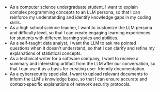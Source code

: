 - As a computer science undergraduate student, I want to explain complex programming concepts to an LLM persona, so that I can reinforce my understanding and identify knowledge gaps in my coding skills.
- As a high school science teacher, I want to customize the LLM persona and difficulty level, so that I can create engaging learning experiences for students with different learning styles and abilities.
- As a self-taught data analyst, I want the LLM to ask me pointed questions when it doesn't understand, so that I can clarify and refine my explanations of statistical concepts.
- As a technical writer for a software company, I want to receive a summary and interesting artifact from the LLM after our conversation, so that I can use it as a basis for creating user-friendly documentation.
- As a cybersecurity specialist, I want to upload relevant documents to inform the LLM's knowledge base, so that I can ensure accurate and context-specific explanations of network security protocols.